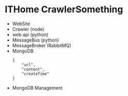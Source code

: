 # ITHome CrawlerSomething
- WebSite
- Crawler (node)
- web api (python)
- MessageBus (python)
- MessageBroker (RabbitMQ)
- MongoDB
  ````
  {
      "url",
      "content",
      "createTime"
  }
  ````
- MongoDB Management
